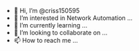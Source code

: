 - 👋 Hi, I’m @criss150595
- 👀 I’m interested in Network Automation ...
- 🌱 I’m currently learning ...
- 💞️ I’m looking to collaborate on ...
- 📫 How to reach me ...

<!---
criss150595/criss150595 is a ✨ special ✨ repository because its `README.md` (this file) appears on your GitHub profile.
You can click the Preview link to take a look at your changes.
--->
